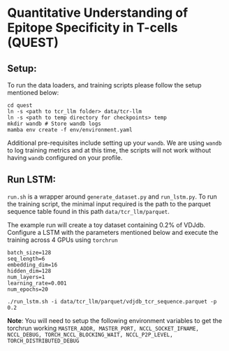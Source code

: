 # Quantitative Understanding of Epitope Specificity in T-cells (QUEST)

## Setup:

To run the data loaders, and training scripts please follow the setup mentioned below:

```{bash}
cd quest
ln -s <path to tcr_llm folder> data/tcr-llm
ln -s <path to temp directory for checkpoints> temp
mkdir wandb # Store wandb logs
mamba env create -f env/environment.yaml
```

Additional pre-requisites include setting up your `wandb`. We are using `wandb` to log training metrics and at this time, the scripts will not work without having `wandb` configured on your profile.

## Run LSTM:

`run.sh` is a wrapper around `generate_dataset.py` and `run_lstm.py`. To run the training script, the minimal input required is the path to the parquet sequence table found in this path `data/tcr_llm/parquet`.


The example run will create a toy dataset containing 0.2% of VDJdb. Configure a LSTM with the parameters mentioned below and execute the training across 4 GPUs using `torchrun`

```
batch_size=128
seq_length=6
embedding_dim=16
hidden_dim=128
num_layers=1
learning_rate=0.001
num_epochs=20
```

```{sh}
./run_lstm.sh -i data/tcr_llm/parquet/vdjdb_tcr_sequence.parquet -p 0.2
```

**Note**: You will need to setup the following environment variables to get the torchrun working `MASTER_ADDR, MASTER_PORT, NCCL_SOCKET_IFNAME, NCCL_DEBUG, TORCH_NCCL_BLOCKING_WAIT, NCCL_P2P_LEVEL, TORCH_DISTRIBUTED_DEBUG`